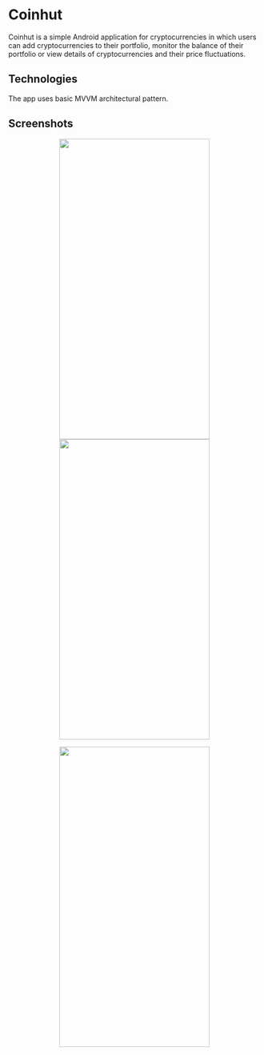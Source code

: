 # Coinhut

Coinhut is a simple Android application for cryptocurrencies in which users can add cryptocurrencies to their portfolio, monitor the balance of their portfolio or view details of cryptocurrencies and their price fluctuations.

## Technologies

The app uses basic MVVM architectural pattern.

## Screenshots

<p align="center">
  <kbd> <img src="https://user-images.githubusercontent.com/46069535/172251587-7cd1bfc3-3c48-47f4-b665-143ea866f01f.jpg" width="300" height="600" /> </kbd>
  <kbd> <img src="https://user-images.githubusercontent.com/46069535/172251574-40ba516f-da2a-4be9-ace8-a1debff929bd.jpg" width="300" height="600" /> </kbd>
  </p>

<p align="center">
  <kbd> <img src="https://user-images.githubusercontent.com/46069535/172251581-b528eb75-675d-4a11-9f13-8ba08d048117.jpg" width="300" height="600" /> </kbd>
  </p>





